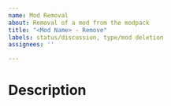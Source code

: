 ```yaml
---
name: Mod Removal
about: Removal of a mod from the modpack
title: "<Mod Name> - Remove"
labels: status/discussion, type/mod deletion
assignees: ''

---
```


# Description
<!-- A clear and concise explanation of why the mod should be removed -->
